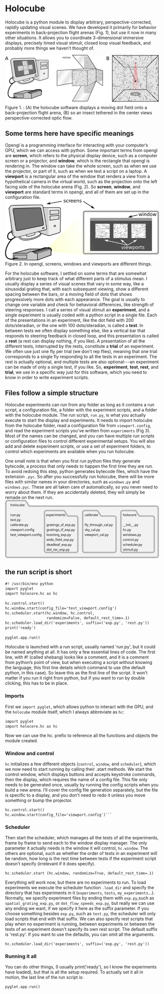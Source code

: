 # Holocube

Holocube is a python module to display arbitrary, perspective-corrected, 
rapidly updating visual scenes. We have developed it primarily for behavior 
experiments in back-projection flight arenas (Fig. 1), but use it now in 
many other situations. It allows you to coordinate 3-dimensional immersive 
displays, precisely timed visual stimuli, closed loop visual feedback, and 
probably more things we haven’t thought of.

![projection arena](images/projection_arena.png)
Figure 1. : (A) the holocube software displays a moving dot field onto a 
back-projection flight arena, (B) so an insect tethered in the center views 
perspective-corrected optic flow.

## Some terms here have specific meanings
Opengl is a programming interface for interacting with your computer’s GPU, 
which we can access with python. Some important terms from opengl are 
**screen**, which refers to the physical display device, such as a computer 
screen or a projector, and **window**, which is the rectangle that opengl is 
rendering in. The window can take the whole screen, such as when we use the 
projector, or part of it, such as when we test a script on a laptop. A 
**viewport** is a rectangular area of the window that renders a view from a 
hypothetical camera in the virtual world, such as the projection onto the 
left facing side of the holocube arena (Fig. 2). So **screen**, **window**, 
and **viewport** are standard terms in opengl, and all of them are set up in 
the configuration file.
![projection arena](images/viewports.png)
Figure 2. In opengl, screens, windows and viewports are different things.

For the holocube software, I settled on some terms that are somewhat 
arbitrary just to keep track of what different parts of a stimulus mean. I 
usually display a series of visual scenes that vary in some way, like a 
sinusoidal grating that, with each subsequent viewing, show a different 
spacing between the bars, or a moving field of dots that shows progressively 
more dots with each appearance. The goal is usually to change one variable 
and check for behavioral differences, like strength of steering responses. I 
call a series of visual stimuli an **experiment**, and a single experiment 
is usually coded with a python script in a single file. Each of the 
presentations in an experiment, like the dot field with 200 dots/steradian, 
or the one with 100 dots/steradian, is called a **test**. In between tests 
we often display something else, like a vertical bar that responds to 
steering feedback in closed loop, and this presentation is called a **rest** 
(a rest can display nothing, if you like). A presentation of all the 
different tests, interrupted by the rests, constitute a **trial** of an 
experiment. We often use just one fly per trial (we don't rep flies), 
meaning that one trial corresponds to a single fly responding to all the 
tests in an experiment.  The rest is actually optional, and multiple tests 
are also optional---an experiment can be made of only a single test, if you 
like. So, **experiment**, **test**, **rest**, and **trial**, we use in a 
specific way just for this software, which you need to know in order to 
write experiment scripts.

## Files follow a simple structure

Holocube experiments can run from any folder as long as it contains a run 
script, a configuration file, a folder with the experiment scripts, and a 
folder with the holocube module. The run script, `run.py`, is what you 
actually execute to start the display and experiments. It needs to import holocube from the 
holocube folder, read a configuration file from `viewport.config`, and read
the experiment scripts you’ve written from `experiments` (Fig 3). Most of the 
names can be changed, and you can have multiple run scripts or configuration 
files to control different experimental setups. You will also add and delete 
experiment scripts, or use a set of experiment folders, to control which 
experiments are available when you run holocube.

One small note is that when you first run python files they generate 
bytecode, a process that only needs to happen the first time they are run. 
To avoid redoing this step, python generates bytecode files, which have the 
extension `.pyc`. So after you successfully run holocube, there will be more 
files with similar names in your directories, such as `windows.py` and `windows.pyc`. These are all taken care of automatically, so you never need to worry 
about them. If they are accidentally deleted, they will simply be remade on 
the next run.
![projection arena](images/hc_files.png)

## the run script is short
```
#! /usr/bin/env python
import pyglet
import holocore.hc as hc

hc.control.start()
hc.window.start(config_file='test_viewport.config')
hc.scheduler.start(hc.window, hc.control,
                   randomize=False, default_rest_time=.1)
hc.scheduler.load_dir('experiments', suffix=('exp.py', 'rest.py'))
print('ready')

pyglet.app.run()
```

Holocube is launched with a run script, usually named 'run.py', but it could be named anything at
all. It has only a few essential lines of code. The first line, with #! (called shebang) looks like a
comment, and it is a comment from python’s point of view, but when executing a script without
knowing the language, this first line details which command to use (the default python, in this
case). So leave this as the first line of the script. It won’t matter if you run it right from python,
but if you want to run by double clicking, this has to be in place.

### Imports
First we `import pyglet`, which allows python to interact with the GPU, and 
the `holocube` module itself, which I always abbreviate as `hc`:

```
import pyglet
import holocore.hc as hc
```

Now we can use the hc. prefix to reference all the functions and objects the 
module created.

### Window and control
`hc` initializes a few different objects (`control`, `window`, and
`scheduler`), which we now need to start running by calling their
.start methods. We start the control window, which displays buttons
and accepts keystroke commands, then the display, which requires the
name of a config file. This file only needs to be generated once,
usually by running the config scripts when you build a new arena. I’ll
cover the config file generation separately, but the file is specific
to a display, and you don't need to redo it unless you move something
or bump the projector.

```
hc.control.start()
hc.window.start(config_file='viewport.config')```
```

### Scheduler

Then start the scheduler, which manages all the tests of all the experiments,
frame by frame to send each to the window display manager. The only 
parameter it actually needs is the window it  will control, `hc.window`. The 
others are optional, such as whether the order of tests in an  experiment 
will be random, how long is the rest time between tests if the experiment 
script  doesn't specify (irrelevant if it does specify). 

```
hc.scheduler.start (hc.window, randomize=True, default_rest_time=.1)
```
Everything will work now, but there are no experiments to run. To load 
experiments we execute the scheduler function `.load_dir` and specify the 
directory that has experiments in it (`experiments`, `tests`, `my_experiments`...).
Normally, we specify experiment files by ending  them with `exp.py`,such as 
`spatial_grating_exp.py`, or `dot_flow_speeds_exp.py`, but really we
can use any ending we want, if we specify it here as the suffix parameter. 
If you choose something besides `exp.py`, such as `test.py`, the scheduler
will only load scripts that end with that suffix. We can also specify rest
scripts that play when no experiment is running, between experiments or 
between the tests of an experiment doesn't specify its own rest script. The
default suffix is 'rest.py'. If you want to use the defaults, you can omit 
all the arguments.
```
hc.scheduler.load_dir('experiments', suffix=('exp.py', 'rest.py'))
```

### Running it all
You can do other things, (I usually print('ready'), so I know the experiments have loaded),
but that is all the setup required. To actually set it all in motion, the last line of the run script is:
```
pyglet.app.run()
```
